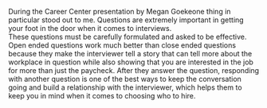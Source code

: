 During the Career Center presentation by Megan Goekeone thing in particular stood out to me.  Questions are extremely important in getting your foot in the door when it comes to interviews.  
These questions must be carefully formulated and asked to be effective.  Open ended questions work much better than close ended questions because they make the interviewer tell a story that can tell 
more about the workplace in question while also showing that you are interested in the job for more than just the paycheck.  After they answer the question, responding with another question is one of 
the best ways to keep the conversation going and build a relationship with the interviewer, which helps them to keep you in mind when it comes to choosing who to hire. 
